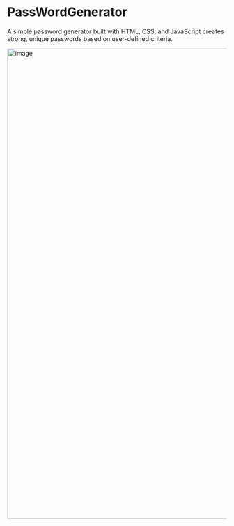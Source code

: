 # PassWordGenerator
A simple password generator built with HTML, CSS, and JavaScript creates strong, unique passwords based on user-defined criteria.

<img width="1920" height="1080" alt="image" src="https://github.com/user-attachments/assets/a537af0a-9e92-4cf1-bed2-aa5d44fcef81" />
